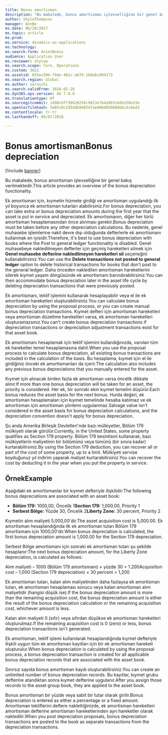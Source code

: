 ```yaml
---
title: Bonus amortisman
description: "Bu makalede, bonus amortisman işlevselliğine bir genel bakış verilmektedir."
author: ShylaThompson
manager: AnnBe
ms.date: 06/20/2017
ms.topic: article
ms.prod: 
ms.service: dynamics-ax-applications
ms.technology: 
ms.search.form: AssetBonus
audience: Application User
ms.reviewer: shylaw
ms.search.scope: Core, Operations
ms.custom: 3621
ms.assetid: 835ec594-744e-461c-a676-1b9abc094173
ms.search.region: Global
ms.author: saraschi
ms.search.validFrom: 2016-02-28
ms.dyn365.ops.version: AX 7.0.0
ms.translationtype: HT
ms.sourcegitcommit: 1d98cbff30620256c9d13e7b4a90314db150e33e
ms.openlocfilehash: 5e05c0c195ddb948547ae008d050686bbcdc6ed3
ms.contentlocale: tr-tr
ms.lasthandoff: 08/07/2018

---
```


# <a name="bonus-depreciation"></a><span data-ttu-id="c2392-103">Bonus amortisman</span><span class="sxs-lookup"><span data-stu-id="c2392-103">Bonus depreciation</span></span>

[!include [banner](../includes/banner.md)]

<span data-ttu-id="c2392-104">Bu makalede, bonus amortisman işlevselliğine bir genel bakış verilmektedir.</span><span class="sxs-lookup"><span data-stu-id="c2392-104">This article provides an overview of the bonus depreciation functionality.</span></span>

<span data-ttu-id="c2392-105">Ek amortisman için, kıymetin hizmete girdiği ve amortisman uygulandığı ilk yıl boyunca ek amortisman tutarları alabilirsiniz.</span><span class="sxs-lookup"><span data-stu-id="c2392-105">For bonus depreciation, you can take extra or bonus depreciation amounts during the first year that the asset is put in service and depreciated.</span></span> <span data-ttu-id="c2392-106">Ek amortismanın, diğer her türlü amortisman hesaplamasından önce alınması gerekir.</span><span class="sxs-lookup"><span data-stu-id="c2392-106">Bonus depreciation must be taken before any other depreciation calculations.</span></span> <span data-ttu-id="c2392-107">Bu nedenle, genel muhasebe işlemlerine nakil devre dışı olduğunda defterlerle ek amortismanı kullanmak en iyisidir.</span><span class="sxs-lookup"><span data-stu-id="c2392-107">Therefore, it's best to use bonus depreciation with books where the Post to general ledger functionality is disabled.</span></span> <span data-ttu-id="c2392-108">Genel muhasebeye nakledilmeyen defterler için geçmiş hareketleri silmek için **Genel muhasebe defterine nakledilmeyen hareketleri sil** seçeneğini kullanabilirsiniz.</span><span class="sxs-lookup"><span data-stu-id="c2392-108">You can use the **Delete transactions not posted to general ledger** option to delete historical transactions for books that don't post to the general ledger.</span></span> <span data-ttu-id="c2392-109">Daha önceden nakledilen amortisman hareketlerini silerek kıymet yaşam döngüsünde ek amortismanı barındırabilirsiniz.</span><span class="sxs-lookup"><span data-stu-id="c2392-109">You can then accommodate bonus depreciation later in the asset life cycle by deleting depreciation transactions that were previously posted.</span></span> 

<span data-ttu-id="c2392-110">Ek amortismanı, teklif işlemini kullanarak hesaplayabilir veya el ile ek amortisman hareketleri oluşturabilirsiniz.</span><span class="sxs-lookup"><span data-stu-id="c2392-110">You can calculate bonus depreciation by using the proposal process, or you can create manual bonus depreciation transactions.</span></span> <span data-ttu-id="c2392-111">Kıymet defteri için amortisman hareketleri veya amortisman düzeltme hareketleri varsa, ek amortisman hareketleri oluşturamazsınız.</span><span class="sxs-lookup"><span data-stu-id="c2392-111">You can't create bonus depreciation transactions if depreciation transactions or depreciation adjustment transactions exist for that asset book.</span></span>

<span data-ttu-id="c2392-112">Ek amortismanı hesaplamak için teklif işlemini kullandığınızda, varolan tüm ek hareketler temel hesaplamasına dahil.</span><span class="sxs-lookup"><span data-stu-id="c2392-112">When you use the proposal process to calculate bonus depreciation, all existing bonus transactions are included in the calculation of the basis.</span></span> <span data-ttu-id="c2392-113">Bu hesaplama, kıymet için el ile girdiğiniz önceki ek amortismanları da içerir.</span><span class="sxs-lookup"><span data-stu-id="c2392-113">The calculation also includes any previous bonus depreciations that you manually entered for the asset.</span></span> 

<span data-ttu-id="c2392-114">Kıymet için alınacak birden fazla ek amortisman varsa öncelik dikkate alınır.</span><span class="sxs-lookup"><span data-stu-id="c2392-114">If more than one bonus depreciation will be taken for an asset, the priority is considered.</span></span> <span data-ttu-id="c2392-115">Her ek, bir sonraki ekin kıymet temelini düşürür.</span><span class="sxs-lookup"><span data-stu-id="c2392-115">Each bonus reduces the asset basis for the next bonus.</span></span> <span data-ttu-id="c2392-116">Hurda değeri, ek amortisman hesaplamaları için kıymet temelinde hesaba katılmaz ve ek amortisman için amortisman yöntemi uygulanmaz.</span><span class="sxs-lookup"><span data-stu-id="c2392-116">Salvage value isn't considered in the asset basis for bonus depreciation calculations, and the depreciation convention doesn't apply for bonus depreciation.</span></span> 

<span data-ttu-id="c2392-117">Şu anda Amerika Birleşik Devletleri'nde bazı mülkiyetler, Bölüm 179 mülkiyeti olarak görülür.</span><span class="sxs-lookup"><span data-stu-id="c2392-117">Currently, in the United States, some property qualifies as Section 179 property.</span></span> <span data-ttu-id="c2392-118">Bölüm 179 kesintisini kullanarak, bazı mülkiyetlerin maliyetinin bir bölümünü veya tümünü (bir sınıra kadar) kurtarabilirsiniz.</span><span class="sxs-lookup"><span data-stu-id="c2392-118">By using the Section 179 deduction, you can recover all or part of the cost of some property, up to a limit.</span></span> <span data-ttu-id="c2392-119">Mülkiyeti servise koyduğunuz yıl indirim yaparak maliyet kurtarabilirsiniz.</span><span class="sxs-lookup"><span data-stu-id="c2392-119">You can recover the cost by deducting it in the year when you put the property in service.</span></span>

## <a name="example"></a><span data-ttu-id="c2392-120">Örnek</span><span class="sxs-lookup"><span data-stu-id="c2392-120">Example</span></span>
<span data-ttu-id="c2392-121">Aşağıdaki ek amortismanlar bir kıymet defteriyle ilişkilidir:</span><span class="sxs-lookup"><span data-stu-id="c2392-121">The following bonus depreciations are associated with an asset book:</span></span>

-   <span data-ttu-id="c2392-122">**Bölüm 179:** 1000,00, Öncelik 1</span><span class="sxs-lookup"><span data-stu-id="c2392-122">**Section 179:** 1,000.00, Priority 1</span></span>
-   <span data-ttu-id="c2392-123">**Serbest Bölge:** Yüzde 30, Öncelik 2</span><span class="sxs-lookup"><span data-stu-id="c2392-123">**Liberty Zone:** 30 percent, Priority 2</span></span>

<span data-ttu-id="c2392-124">Kıymetin alım maliyeti 5.000,00'dir.</span><span class="sxs-lookup"><span data-stu-id="c2392-124">The asset acquisition cost is 5,000.00.</span></span> <span data-ttu-id="c2392-125">Ek amortisman hesaplandığında ilk ek amortisman tutarı Bölüm 179 amortismanı için 1000,00'dir.</span><span class="sxs-lookup"><span data-stu-id="c2392-125">When bonus depreciation is calculated, the first bonus depreciation amount is 1,000.00 for the Section 179 depreciation.</span></span> 

<span data-ttu-id="c2392-126">Serbest Bölge amortismanı için sonraki ek amortisman tutarı şu şekilde hesaplanır:</span><span class="sxs-lookup"><span data-stu-id="c2392-126">The next bonus depreciation amount, for the Liberty Zone depreciation, is calculated as follows:</span></span> 

<span data-ttu-id="c2392-127">Alım maliyeti – 1000 (Bölüm 179 amortismanı) × yüzde 30 = 1.200</span><span class="sxs-lookup"><span data-stu-id="c2392-127">Acquisition cost – 1,000 (Section 179 depreciation) × 30 percent = 1,200</span></span> 

<span data-ttu-id="c2392-128">Ek amortisman tutarı, kalan alım maliyetinden daha fazlaysa ek amortisman tutarı, ek amortisman hesaplaması sonucu veya kalan amortisman alım maliyetidir (hangisi düşük ise).</span><span class="sxs-lookup"><span data-stu-id="c2392-128">If the bonus depreciation amount is more than the remaining acquisition cost, the bonus depreciation amount is either the result of the bonus depreciation calculation or the remaining acquisition cost, whichever amount is less.</span></span> 

<span data-ttu-id="c2392-129">Kalan alım maliyeti 0 (sıfır) veya sıfırdan düşükse ek amortisman hareketleri oluşturulmaz.</span><span class="sxs-lookup"><span data-stu-id="c2392-129">If the remaining acquisition cost is 0 (zero) or less, bonus depreciation transactions isn't generated.</span></span> 

<span data-ttu-id="c2392-130">Ek amortisman, teklif işlemi kullanılarak hesaplandığında kıymet defteriyle ilişkili uygun tüm ek amortisman kayıtları için bir ek amortisman hareketi oluşturulur.</span><span class="sxs-lookup"><span data-stu-id="c2392-130">When bonus depreciation is calculated by using the proposal process, a bonus depreciation transaction is created for all applicable bonus depreciation records that are associated with the asset book.</span></span> 

<span data-ttu-id="c2392-131">Sınırsız sayıda bonus amortisman kaydı oluşturabilirsiniz.</span><span class="sxs-lookup"><span data-stu-id="c2392-131">You can create an unlimited number of bonus depreciation records.</span></span> <span data-ttu-id="c2392-132">Bu kayıtlar, kıymet grubu defterine atandıktan sonra kıymet defterine uygulanır.</span><span class="sxs-lookup"><span data-stu-id="c2392-132">After you assign those records to the asset group book, they are applied to the asset book.</span></span> 

<span data-ttu-id="c2392-133">Bonus amortisman bir yüzde veya sabit bir tutar olarak girilir.</span><span class="sxs-lookup"><span data-stu-id="c2392-133">Bonus depreciation is entered as either a percentage or a fixed amount.</span></span> <span data-ttu-id="c2392-134">Amortisman tekliflerini deftere naklettiğinizde, ek amortisman hareketleri amortisman defterine amortisman hareketlerinden ayrı hareketler olarak nakledilir.</span><span class="sxs-lookup"><span data-stu-id="c2392-134">When you post depreciation proposals, bonus depreciation transactions are posted to the book as separate transactions from the depreciation transactions.</span></span>




